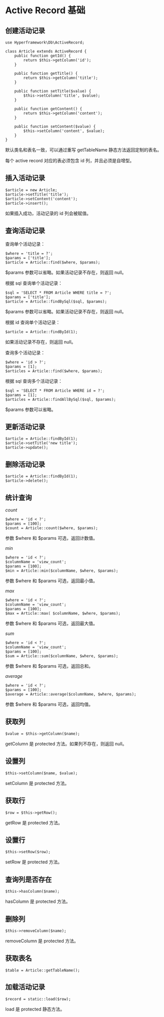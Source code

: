 # Active Record 基础
## 创建活动记录
```.php
use Hyperframework\Db\ActiveRecord;

class Article extends ActiveRecord {
    public function getId() {
        return $this->getColumn('id');
    }

    public function getTitle() {
        return $this->getColumn('title');
    }

    public function setTitle($value) {
        $this->setColumn('title', $value);
    }

    public function getContent() {
        return $this->getColumn('content');
    }

    public function setContent($value) {
        $this->setColumn('content', $value);
    }
}
```
默认类名和表名一致，可以通过重写 getTableName 静态方法返回定制的表名。

每个 active record 对应的表必须包含 id 列，并且必须是自增型。

## 插入活动记录
```.php
$article = new Article;
$article->setTitle('title');
$article->setContent('content');
$article->insert();
```
如果插入成功，活动记录的 id 列会被赋值。

## 查询活动记录
查询单个活动记录：
```.php
$where = 'title = ?';
$params = ['title'];
$article = Article::find($where, $params);
```
$params 参数可以省略。如果活动记录不存在，则返回 null。

根据 sql 查询单个活动记录：
```.php
$sql = 'SELECT * FROM Article WHERE title = ?';
$params = ['title'];
$article = Article::findBySql($sql, $params);
```
$params 参数可以省略。如果活动记录不存在，则返回 null。

根据 id 查询单个活动记录：
```.php
$article = Article::findById(1);
```
如果活动记录不存在，则返回 null。

查询多个活动记录：
```.php
$where = 'id > ?';
$params = [1];
$articles = Article::find($where, $params);
```

根据 sql 查询多个活动记录：
```.php
$sql = 'SELECT * FROM Article WHERE id = ?';
$params = [1];
$articles = Article::findAllBySql($sql, $params);
```
$params 参数可以省略。
## 更新活动记录
```.php
$article = Article::findById(1);
$article->setTitle('new title');
$article->update();
```

## 删除活动记录
```.php
$article = Article::findById(1);
$article->delete();
```

## 统计查询
*count*
```.php
$where = 'id < ?';
$params = [100];
$count = Article::count($where, $params);
```
参数 $where 和 $params 可选，返回计数值。

*min*
```.php
$where = 'id < ?';
$columnName = 'view_count';
$params = [100];
$min = Article::min($columnName, $where, $params);
```
参数 $where 和 $params 可选，返回最小值。

*max*
```.php
$where = 'id < ?';
$columnName = 'view_count';
$params = [100];
$max = Article::max( $columnName, $where, $params);
```
参数 $where 和 $params 可选，返回最大值。

*sum*
```.php
$where = 'id < ?';
$columnName = 'view_count';
$params = [100];
$sum = Article::sum($columnName, $where, $params);
```
参数 $where 和 $params 可选，返回总和。

*average*
```.php
$where = 'id < ?';
$params = [100];
$average = Article::average($columnName, $where, $params);
```
参数 $where 和 $params 可选，返回均值。
## 获取列
```.php
$value = $this->getColumn($name);
```
getColumn 是 protected 方法。如果列不存在，则返回 null。
## 设置列
```.php
$this->setColumn($name, $value);
```
setColumn 是 protected 方法。

## 获取行
```.php
$row = $this->getRow();
```
getRow 是 protected 方法。

## 设置行
```.php
$this->setRow($row);
```
setRow 是 protected 方法。

## 查询列是否存在
```.php
$this->hasColumn($name);
```
hasColumn 是 protected 方法。
## 删除列
```.php
$this->removeColumn($name);
```
removeColumn 是 protected 方法。
## 获取表名
```.php
$table = Article::getTableName();
```
## 加载活动记录
```.php
$record = static::load($row);
```
load 是 protected 静态方法。
